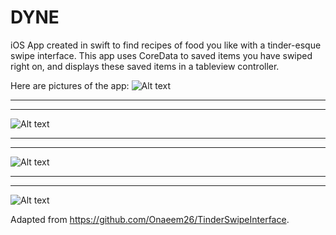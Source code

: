 # DYNE

iOS App created in swift to find recipes of food you like with a tinder-esque swipe interface.
This app uses CoreData to saved items you have swiped right on, and displays these saved items in a tableview controller.


Here are pictures of the app:
![Alt text](IMG_1078.jpg "Title")
******
******
![Alt text](IMG_1079.jpg "Title")
******
******
![Alt text](IMG_1080.jpg "Title")
******
******
![Alt text](IMG_1081.jpg "Title")


Adapted from https://github.com/Onaeem26/TinderSwipeInterface.
